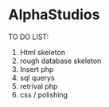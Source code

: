 # AlphaStudios

TO DO LIST:

1. Html skeleton
2. rough database skeleton
3. Insert php
4. sql querys
5. retrival php
6. css / polishing
